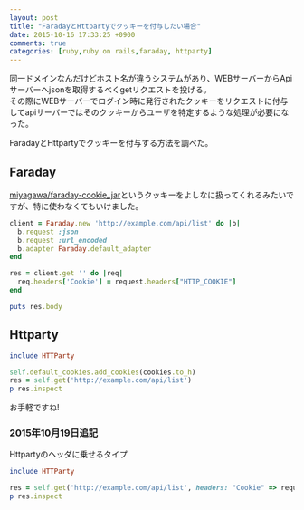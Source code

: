 ```yaml
---
layout: post
title: "FaradayとHttpartyでクッキーを付与したい場合"
date: 2015-10-16 17:33:25 +0900
comments: true
categories: [ruby,ruby on rails,faraday, httparty]
---
```


同一ドメインなんだけどホスト名が違うシステムがあり、WEBサーバーからApiサーバーへjsonを取得するべくgetリクエストを投げる。  
その際にWEBサーバーでログイン時に発行されたクッキーをリクエストに付与してapiサーバーではそのクッキーからユーザを特定するような処理が必要になった。   
  
FaradayとHttpartyでクッキーを付与する方法を調べた。
  
<!-- more -->
  
## Faraday  
[miyagawa/faraday-cookie_jar](https://github.com/miyagawa/faraday-cookie_jar)というクッキーをよしなに扱ってくれるみたいですが、特に使わなくてもいけました。

```ruby
client = Faraday.new 'http://example.com/api/list' do |b|
  b.request :json
  b.request :url_encoded
  b.adapter Faraday.default_adapter
end

res = client.get '' do |req|
  req.headers['Cookie'] = request.headers["HTTP_COOKIE"]
end

puts res.body
```

## Httparty

```ruby
include HTTParty

self.default_cookies.add_cookies(cookies.to_h)
res = self.get('http://example.com/api/list')
p res.inspect
```
  
お手軽ですね!

### 2015年10月19日追記

Httpartyのヘッダに乗せるタイプ  
  
```ruby
include HTTParty

res = self.get('http://example.com/api/list', headers: "Cookie" => request.headers["HTTP_COOKIE"])
p res.inspect
```
